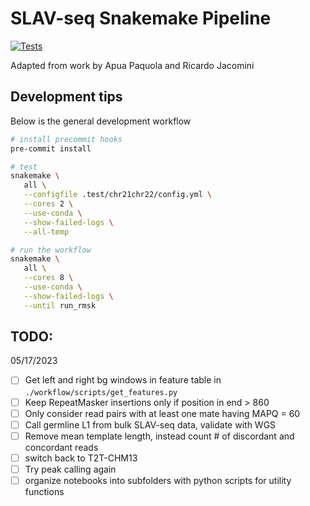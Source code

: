 # SLAV-seq Snakemake Pipeline

[![Tests](https://github.com/mikecuoco/sz_slavseq/actions/workflows/main.yml/badge.svg)](https://github.com/mikecuoco/sz_slavseq/actions/workflows/main.yml)

Adapted from work by Apua Paquola and Ricardo Jacomini

## Development tips

Below is the general development workflow

```bash
# install precommit hooks
pre-commit install

# test
snakemake \
   all \
   --configfile .test/chr21chr22/config.yml \
   --cores 2 \
   --use-conda \
   --show-failed-logs \
   --all-temp

# run the workflow
snakemake \
   all \
   --cores 8 \
   --use-conda \
   --show-failed-logs \
   --until run_rmsk
```

## TODO:

05/17/2023

- [ ] Get left and right bg windows in feature table in `./workflow/scripts/get_features.py`
- [ ] Keep RepeatMasker insertions only if position in end > 860
- [ ] Only consider read pairs with at least one mate having MAPQ = 60
- [ ] Call germline L1 from bulk SLAV-seq data, validate with WGS
- [ ] Remove mean template length, instead count # of discordant and concordant reads
- [ ] switch back to T2T-CHM13
- [ ] Try peak calling again
- [ ] organize notebooks into subfolders with python scripts for utility functions
